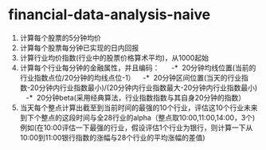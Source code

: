 # financial-data-analysis-naive
 
1. 计算每个股票的5分钟均价
1. 计算每个股票每分钟已实现的日内回报
1. 计算行业均价指数(行业中的股票价格算术平均)，从1000起始
1. 计算每个行业每分钟的金融属性，并且编码：  
    -*  20分钟均线位置(当前的行业指数点位/20分钟的均线点位-1）
    -*  20分钟区间位置(当天的行业指数-20分钟内行业指数最小)/(20分钟内行业指数最大-20分钟内行业指数最小)
    -*  20分钟beta(采用经典算法，行业指数指数与其自身20分钟的指数）
1. 当天每个整点计算出截至到当前时间的最强的10个行业，评估这10个行业未来到下个整点的这段时间与全28行业的alpha（整点取10:00,11:00,14:00，3个) 例如(在10:00评估一下最强的行业，假设评估1个行业为银行，则计算一下从10:00到11:00银行指数的涨幅与28个行业的平均涨幅的差值)
